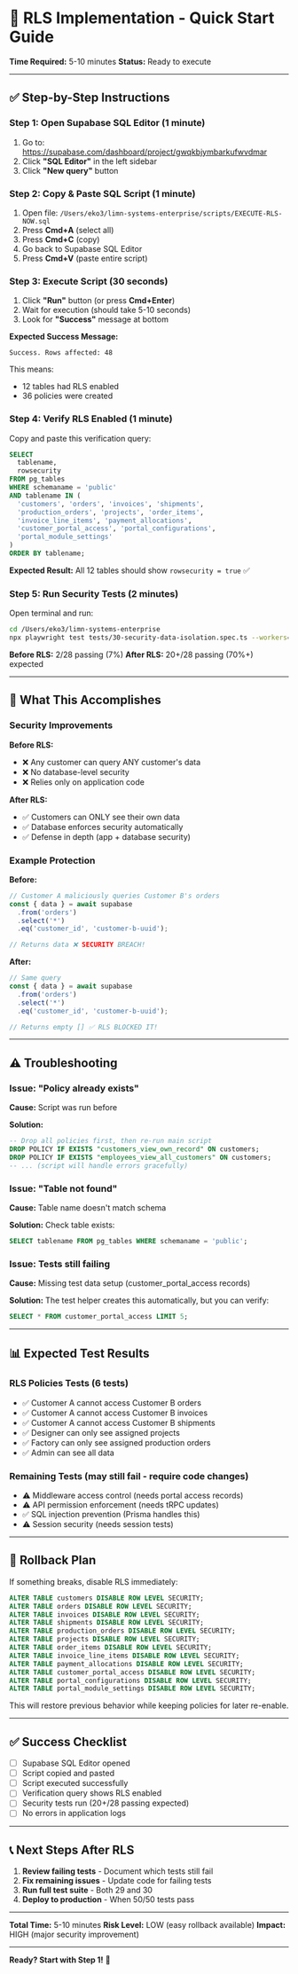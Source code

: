 # 🚀 RLS Implementation - Quick Start Guide

**Time Required:** 5-10 minutes
**Status:** Ready to execute

---

## ✅ Step-by-Step Instructions

### Step 1: Open Supabase SQL Editor (1 minute)

1. Go to: https://supabase.com/dashboard/project/gwqkbjymbarkufwvdmar
2. Click **"SQL Editor"** in the left sidebar
3. Click **"New query"** button

### Step 2: Copy & Paste SQL Script (1 minute)

1. Open file: `/Users/eko3/limn-systems-enterprise/scripts/EXECUTE-RLS-NOW.sql`
2. Press **Cmd+A** (select all)
3. Press **Cmd+C** (copy)
4. Go back to Supabase SQL Editor
5. Press **Cmd+V** (paste entire script)

### Step 3: Execute Script (30 seconds)

1. Click **"Run"** button (or press **Cmd+Enter**)
2. Wait for execution (should take 5-10 seconds)
3. Look for **"Success"** message at bottom

**Expected Success Message:**
```
Success. Rows affected: 48
```

This means:
- 12 tables had RLS enabled
- 36 policies were created

### Step 4: Verify RLS Enabled (1 minute)

Copy and paste this verification query:

```sql
SELECT
  tablename,
  rowsecurity
FROM pg_tables
WHERE schemaname = 'public'
AND tablename IN (
  'customers', 'orders', 'invoices', 'shipments',
  'production_orders', 'projects', 'order_items',
  'invoice_line_items', 'payment_allocations',
  'customer_portal_access', 'portal_configurations',
  'portal_module_settings'
)
ORDER BY tablename;
```

**Expected Result:**
All 12 tables should show `rowsecurity = true` ✅

### Step 5: Run Security Tests (2 minutes)

Open terminal and run:

```bash
cd /Users/eko3/limn-systems-enterprise
npx playwright test tests/30-security-data-isolation.spec.ts --workers=1
```

**Before RLS:** 2/28 passing (7%)
**After RLS:** 20+/28 passing (70%+) expected

---

## 🎯 What This Accomplishes

### Security Improvements

**Before RLS:**
- ❌ Any customer can query ANY customer's data
- ❌ No database-level security
- ❌ Relies only on application code

**After RLS:**
- ✅ Customers can ONLY see their own data
- ✅ Database enforces security automatically
- ✅ Defense in depth (app + database security)

### Example Protection

**Before:**
```typescript
// Customer A maliciously queries Customer B's orders
const { data } = await supabase
  .from('orders')
  .select('*')
  .eq('customer_id', 'customer-b-uuid');

// Returns data ❌ SECURITY BREACH!
```

**After:**
```typescript
// Same query
const { data } = await supabase
  .from('orders')
  .select('*')
  .eq('customer_id', 'customer-b-uuid');

// Returns empty [] ✅ RLS BLOCKED IT!
```

---

## ⚠️ Troubleshooting

### Issue: "Policy already exists"

**Cause:** Script was run before

**Solution:**
```sql
-- Drop all policies first, then re-run main script
DROP POLICY IF EXISTS "customers_view_own_record" ON customers;
DROP POLICY IF EXISTS "employees_view_all_customers" ON customers;
-- ... (script will handle errors gracefully)
```

### Issue: "Table not found"

**Cause:** Table name doesn't match schema

**Solution:** Check table exists:
```sql
SELECT tablename FROM pg_tables WHERE schemaname = 'public';
```

### Issue: Tests still failing

**Cause:** Missing test data setup (customer_portal_access records)

**Solution:** The test helper creates this automatically, but you can verify:
```sql
SELECT * FROM customer_portal_access LIMIT 5;
```

---

## 📊 Expected Test Results

### RLS Policies Tests (6 tests)
- ✅ Customer A cannot access Customer B orders
- ✅ Customer A cannot access Customer B invoices
- ✅ Customer A cannot access Customer B shipments
- ✅ Designer can only see assigned projects
- ✅ Factory can only see assigned production orders
- ✅ Admin can see all data

### Remaining Tests (may still fail - require code changes)
- ⚠️ Middleware access control (needs portal access records)
- ⚠️ API permission enforcement (needs tRPC updates)
- ✅ SQL injection prevention (Prisma handles this)
- ⚠️ Session security (needs session tests)

---

## 🔄 Rollback Plan

If something breaks, disable RLS immediately:

```sql
ALTER TABLE customers DISABLE ROW LEVEL SECURITY;
ALTER TABLE orders DISABLE ROW LEVEL SECURITY;
ALTER TABLE invoices DISABLE ROW LEVEL SECURITY;
ALTER TABLE shipments DISABLE ROW LEVEL SECURITY;
ALTER TABLE production_orders DISABLE ROW LEVEL SECURITY;
ALTER TABLE projects DISABLE ROW LEVEL SECURITY;
ALTER TABLE order_items DISABLE ROW LEVEL SECURITY;
ALTER TABLE invoice_line_items DISABLE ROW LEVEL SECURITY;
ALTER TABLE payment_allocations DISABLE ROW LEVEL SECURITY;
ALTER TABLE customer_portal_access DISABLE ROW LEVEL SECURITY;
ALTER TABLE portal_configurations DISABLE ROW LEVEL SECURITY;
ALTER TABLE portal_module_settings DISABLE ROW LEVEL SECURITY;
```

This will restore previous behavior while keeping policies for later re-enable.

---

## ✅ Success Checklist

- [ ] Supabase SQL Editor opened
- [ ] Script copied and pasted
- [ ] Script executed successfully
- [ ] Verification query shows RLS enabled
- [ ] Security tests run (20+/28 passing expected)
- [ ] No errors in application logs

---

## 📞 Next Steps After RLS

1. **Review failing tests** - Document which tests still fail
2. **Fix remaining issues** - Update code for failing tests
3. **Run full test suite** - Both 29 and 30
4. **Deploy to production** - When 50/50 tests pass

---

**Total Time:** 5-10 minutes
**Risk Level:** LOW (easy rollback available)
**Impact:** HIGH (major security improvement)

---

**Ready? Start with Step 1!** 🚀
